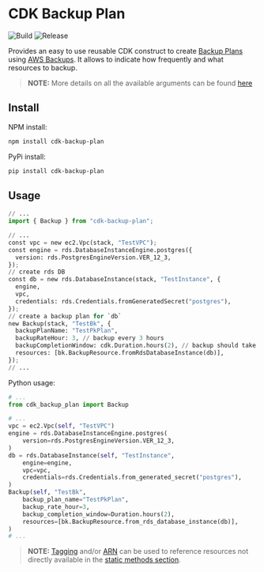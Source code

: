 # CDK Backup Plan

![Build](https://github.com/aws-samples/cdk-backup-plan/workflows/build/badge.svg)
![Release](https://github.com/aws-samples/cdk-backup-plan/workflows/release/badge.svg)

Provides an easy to use reusable CDK construct to create [Backup Plans](https://docs.aws.amazon.com/aws-backup/latest/devguide/about-backup-plans.html) using [AWS Backups](https://docs.aws.amazon.com/aws-backup/latest/devguide/whatisbackup.html). It allows to indicate how frequently and what resources to backup.

> **NOTE:** More details on all the available arguments can be found [here](API.md)

## Install

NPM install:

```sh
npm install cdk-backup-plan
```

PyPi install:

```sh
pip install cdk-backup-plan
```

## Usage

```python
// ...
import { Backup } from "cdk-backup-plan";

// ...
const vpc = new ec2.Vpc(stack, "TestVPC");
const engine = rds.DatabaseInstanceEngine.postgres({
  version: rds.PostgresEngineVersion.VER_12_3,
});
// create rds DB
const db = new rds.DatabaseInstance(stack, "TestInstance", {
  engine,
  vpc,
  credentials: rds.Credentials.fromGeneratedSecret("postgres"),
});
// create a backup plan for `db`
new Backup(stack, "TestBk", {
  backupPlanName: "TestPkPlan",
  backupRateHour: 3, // backup every 3 hours
  backupCompletionWindow: cdk.Duration.hours(2), // backup should take up to 2 hours
  resources: [bk.BackupResource.fromRdsDatabaseInstance(db)],
});
// ...
```

Python usage:

```python
# ...
from cdk_backup_plan import Backup

# ...
vpc = ec2.Vpc(self, "TestVPC")
engine = rds.DatabaseInstanceEngine.postgres(
    version=rds.PostgresEngineVersion.VER_12_3,
)
db = rds.DatabaseInstance(self, "TestInstance",
    engine=engine,
    vpc=vpc,
    credentials=rds.Credentials.from_generated_secret("postgres"),
)
Backup(self, "TestBk",
    backup_plan_name="TestPkPlan",
    backup_rate_hour=3,
    backup_completion_window=Duration.hours(2),
    resources=[bk.BackupResource.from_rds_database_instance(db)],
)
# ...
```

> **NOTE:** [Tagging](https://docs.aws.amazon.com/cdk/api/v2/docs/aws-cdk-lib.aws_backup.BackupResource.html#static-fromwbrtagkey-value-operation) and/or [ARN](https://docs.aws.amazon.com/cdk/api/v2/docs/aws-cdk-lib.aws_backup.BackupResource.html#static-fromwbrarnarn) can be used to reference resources not directly available in the [static methods section](https://docs.aws.amazon.com/cdk/api/v2/docs/aws-cdk-lib.aws_backup.BackupResource.html#methods).
